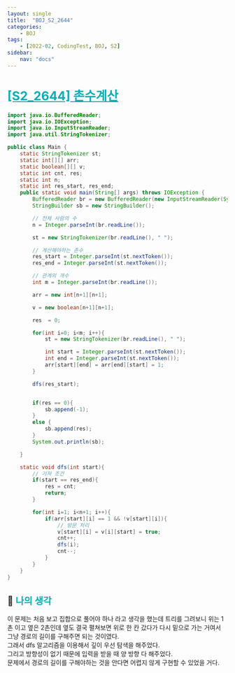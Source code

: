 ```yaml
---
layout: single
title:  "BOJ_S2_2644"
categories: 
    - BOJ
tags: 
    - [2022-02, CodingTest, BOJ, S2]
sidebar:
    nav: "docs"
---
```


# <b><a style="color:#00adb5" href="https://www.acmicpc.net/problem/2644" target=_blank>[S2_2644] 촌수계산</a></b>

```java
import java.io.BufferedReader;
import java.io.IOException;
import java.io.InputStreamReader;
import java.util.StringTokenizer;

public class Main {
    static StringTokenizer st;
    static int[][] arr;
    static boolean[][] v;
    static int cnt, res;
    static int n;
    static int res_start, res_end;
    public static void main(String[] args) throws IOException {
        BufferedReader br = new BufferedReader(new InputStreamReader(System.in));
        StringBuilder sb = new StringBuilder();

        // 전체 사람의 수
        n = Integer.parseInt(br.readLine());

        st = new StringTokenizer(br.readLine(), " ");

        // 계산해야하는 촌수
        res_start = Integer.parseInt(st.nextToken());
        res_end = Integer.parseInt(st.nextToken());

        // 관계의 개수
        int m = Integer.parseInt(br.readLine());

        arr = new int[n+1][n+1];

        v = new boolean[n+1][n+1];

        res  = 0;

        for(int i=0; i<m; i++){
            st = new StringTokenizer(br.readLine(), " ");

            int start = Integer.parseInt(st.nextToken());
            int end = Integer.parseInt(st.nextToken());
            arr[start][end] = arr[end][start] = 1;
        }

        dfs(res_start);


        if(res == 0){
            sb.append(-1);
        }
        else {
            sb.append(res);
        }
        System.out.println(sb);

    }

    static void dfs(int start){
        // 기저 조건
        if(start == res_end){
            res = cnt;
            return;
        }

        for(int i=1; i<n+1; i++){
            if(arr[start][i] == 1 && !v[start][i]){
                // 방문 처리
                v[start][i] = v[i][start] = true;
                cnt++;
                dfs(i);
                cnt--;
            }
        }
    }
}
```


## 🤔 <b><a style="color:#00adb5">나의 생각</a></b>
이 문제는 처음 보고 집합으로 풀어야 하나 라고 생각을 했는데 트리를 그려보니 위는 1촌 이고 옆은 2촌인데 옆도 결국 펼쳐보면 위로 한 칸 갔다가 다시 밑으로 가는 거여서 그냥 경로의 길이를 구해주면 되는 것이였다.<br>
그래서 dfs 알고리즘을 이용해서 깊이 우선 탐색을 해주었다.<br>
그리고 방향성이 없기 때문에 입력을 받을 때 양 방향 다 해주었다.<br>
문제에서 경로의 길이를 구해야하는 것을 안다면 어렵지 않게 구현할 수 있었을 거다.